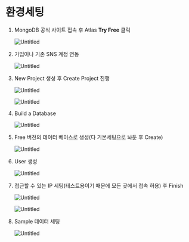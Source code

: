 # 환경세팅

1. MongoDB 공식 사이트 접속 후 Atlas **Try Free** 클릭
    
    ![Untitled](https://s3-us-west-2.amazonaws.com/secure.notion-static.com/4cc60e31-c00a-478a-b006-a7226a0d0033/Untitled.png)
    

2. 가입이나 기존 SNS 계정 연동
    
    ![Untitled](https://s3-us-west-2.amazonaws.com/secure.notion-static.com/9138de4a-00c3-4b5a-b7c0-8ee90227c5fa/Untitled.png)
    

3. New Project 생성 후 Create Project 진행
    
    ![Untitled](https://s3-us-west-2.amazonaws.com/secure.notion-static.com/1b0657db-1339-40d1-89f0-8edc83acc1e5/Untitled.png)
    
    ![Untitled](https://s3-us-west-2.amazonaws.com/secure.notion-static.com/87e25b9a-67f5-4800-9816-c44c1edd91d9/Untitled.png)
    

4. Build a Database
    
    ![Untitled](https://s3-us-west-2.amazonaws.com/secure.notion-static.com/32672594-25cc-4328-8186-bd3cab5aa772/Untitled.png)
    

5. Free 버전의 데이터 베이스로 생성(다 기본세팅으로 놔둔 후 Create)
    
    ![Untitled](https://s3-us-west-2.amazonaws.com/secure.notion-static.com/f0cbf17b-838a-4e5f-8f35-d322d480c12b/Untitled.png)
    

6. User 생성
    
    ![Untitled](https://s3-us-west-2.amazonaws.com/secure.notion-static.com/6602e4a1-e206-44d7-b254-489d8cc6cd61/Untitled.png)
    

7. 접근할 수 있는 IP 세팅(테스트용이기 때문에 모든 곳에서 접속 허용) 후 Finish
    
    ![Untitled](https://s3-us-west-2.amazonaws.com/secure.notion-static.com/0b63e9a8-3a75-4d18-9d4b-e13da5dec78a/Untitled.png)
    
    ![Untitled](https://s3-us-west-2.amazonaws.com/secure.notion-static.com/84fda873-0774-4463-9812-5045b257f948/Untitled.png)
    

8. Sample 데이터 세팅
    
    ![Untitled](https://s3-us-west-2.amazonaws.com/secure.notion-static.com/0ef79e7e-034a-4298-91cc-fc710ddf201f/Untitled.png)